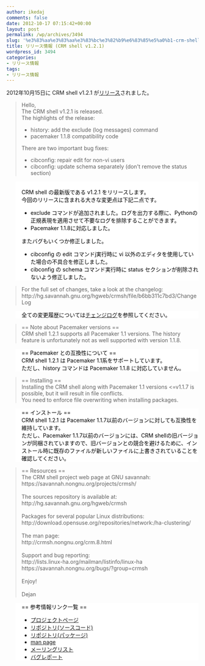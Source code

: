 ```yaml
---
author: ikedaj
comments: false
date: 2012-10-17 07:15:42+00:00
layout: post
permalink: /wp/archives/3494
slug: '%e3%83%aa%e3%83%aa%e3%83%bc%e3%82%b9%e6%83%85%e5%a0%b1-crm-shell-v1-2-1'
title: リリース情報 (CRM shell v1.2.1)
wordpress_id: 3494
categories:
- リリース情報
tags:
- リリース情報
---
```


2012年10月15日に CRM shell v1.2.1 が[リリース](http://lists.linux-ha.org/pipermail/linux-ha-dev/2012-October/019626.html)されました。



<blockquote>
Hello,<br>
The CRM shell v1.2.1 is released.<br>
The highlights of the release:<br>
<ul>
<li>history: add the exclude (log messages) command<br>
</li>
<li>pacemaker 1.1.8 compatibility code<br>
</li>
</ul>
There are two important bug fixes:<br>
<ul>
<li>cibconfig: repair edit for non-vi users<br>
</li>
<li>cibconfig: update schema separately (don't remove the status section)<br>
</li>
</ul>
</blockquote>




<blockquote style="background-color:white;border-color:white;color:black;">
<br>
CRM shell の最新版である v1.2.1 をリリースします。<br>
今回のリリースに含まれる大きな変更点は下記二点です。<br>
<ul>
<li>exclude コマンドが追加されました。ログを出力する際に、Pythonの正規表現を適用させて不要なログを排除することができます。<br>
</li>
<li>Pacemaker 1.1.8に対応しました。<br>
</li>
</ul>
またバグもいくつか修正しました。<br>
<ul>
<li>cibconfig の edit コマンドj実行時に vi 以外のエディタを使用していた場合の不具合を修正しました。<br>
</li>
<li>cibconfig の schema コマンド実行時に status セクションが削除されないよう修正しました。<br>
</li>
</ul>
</blockquote>





<blockquote>
For the full set of changes, take a look at the changelog: http://hg.savannah.gnu.org/hgweb/crmsh/file/b6bb311c7bd3/ChangeLog<br>
</blockquote>




<blockquote style="background-color:white;border-color:white;color:black;">
全ての変更履歴については<a href="http://hg.savannah.gnu.org/hgweb/crmsh/file/b6bb311c7bd3/ChangeLog" target="_blank">チェンジログ</a>を参照してください。<br>
</blockquote>





<blockquote>
== Note about Pacemaker versions ==<br>
CRM shell 1.2.1 supports all Pacemaker 1.1 versions. The history feature is unfortunately not as well supported with version 1.1.8.<br>
</blockquote>




<blockquote style="background-color:white;border-color:white;color:black;">
== Pacemaker との互換性について ==<br>
CRM shell 1.2.1 は Pacemaker 1.1系をサポートしています。<br>
ただし、history コマンドは Pacemaker 1.1.8 に対応していません。<br>
</blockquote>





<blockquote>
== Installing ==<br>
Installing the CRM shell along with Pacemaker 1.1 versions &lt;=v1.1.7 is possible, but it will result in file conflicts. <br>
You need to enforce file overwriting when installing packages.<br>
</blockquote>




<blockquote style="background-color:white;border-color:white;color:black;">
== インストール ==<br>
CRM shell 1.2.1 は Pacemaker 1.1.7以前のバージョンに対しても互換性を維持しています。<br>
ただし、Pacemaker 1.1.7以前のバージョンには、CRM shellの旧バージョンが同梱されていますので、旧バージョンとの競合を避けるために、インストール時に既存のファイルが新しいファイルに上書きされていることを確認してください。<br>
</blockquote>





<blockquote>
== Resources ==<br>
The CRM shell project web page at GNU savannah:<br>
https://savannah.nongnu.org/projects/crmsh/<br>
<br>
The sources repository is available at:<br>
http://hg.savannah.gnu.org/hgweb/crmsh<br>
<br>
Packages for several popular Linux distributions:<br>
http://download.opensuse.org/repositories/network:/ha-clustering/<br>
<br>
The man page:<br>
http://crmsh.nongnu.org/crm.8.html<br>
<br>
Support and bug reporting:<br>
http://lists.linux-ha.org/mailman/listinfo/linux-ha<br>
https://savannah.nongnu.org/bugs/?group=crmsh<br>
<br>
Enjoy!<br>
<br>
Dejan<br>
</blockquote>




<blockquote style="background-color:white;border-color:white;color:black;">
== 参考情報リンク一覧 ==<br>
<ul>
<li><a href="https://savannah.nongnu.org/projects/crmsh/" target="_blank">プロジェクトページ</a>
</li>
<li><a href="http://hg.savannah.gnu.org/hgweb/crmsh" target="_blank">リポジトリ(ソースコード)</a>
</li>
<li><a href="http://download.opensuse.org/repositories/network:/ha-clustering/" target="_blank">リポジトリ(パッケージ)</a>
</li>
<li><a href="http://crmsh.nongnu.org/crm.8.html" target="_blank">man page</a>
</li>
<li><a href="http://lists.linux-ha.org/mailman/listinfo/linux-ha" target="_blank">メーリングリスト</a>
</li>
<li><a href="https://savannah.nongnu.org/bugs/?group=crmsh" target="_blank">バグレポート</a>
</li>
</ul>
</blockquote>
